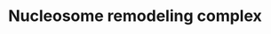 ---
annotations:
- id: DOID:5688
  parent: genetic disease
  type: Disease Ontology
  value: Werner syndrome
- id: DOID:1826
  parent: central nervous system disease
  type: Disease Ontology
  value: epilepsy
- id: PW:0002738
  type: Pathway Ontology
authors:
- Jmlohmann
- Egonw
- Duan
- Fehrhart
- Eweitz
citedin: ''
communities:
- RareDiseases
description: This pathway shows the nucleosome remodeling complex. These processes
  are involved in the Tessadori-Bicknell-van Haaften syndrome 3 (TEBINVAD) - for an
  overview of this syndrome see [WP5575](http://wikipathways.org/instance/WP5575).
last-edited: 2025-10-31
ndex: null
organisms:
- Homo sapiens
redirect_from:
- /index.php/Pathway:WP5572
- /instance/WP5572
- /instance/WP5572_r140893
revision: r140893
schema-jsonld:
- '@context': https://schema.org/
  '@id': https://wikipathways.github.io/pathways/WP5572.html
  '@type': Dataset
  creator:
    '@type': Organization
    name: WikiPathways
  description: This pathway shows the nucleosome remodeling complex. These processes
    are involved in the Tessadori-Bicknell-van Haaften syndrome 3 (TEBINVAD) - for
    an overview of this syndrome see [WP5575](http://wikipathways.org/instance/WP5575).
  keywords:
  - ASF1A
  - ASF1B
  - CHAF1A
  - CHAF1B
  - CHEK2
  - DAXX
  - Double-stranded DNA
  - H2A
  - H2B
  - H3
  - H4
  - H4C5
  - HAT1
  - IPO4
  - MCM2
  - NAP1L1
  - NASP
  - PCNA
  - PRKDC
  - RBBP4
  - SSRP1
  - SUPT16H
  - XRCC5
  - XRCC6
  license: CC0
  name: Nucleosome remodeling complex
seo: CreativeWork
title: Nucleosome remodeling complex
wpid: WP5572
---